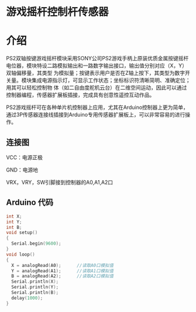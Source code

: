 # 游戏摇杆控制杆传感器

# 介绍

PS2双轴按键游戏摇杆模块采用SONY公司PS2游戏手柄上原装优质金属按键摇杆电位器，模块特设二路模拟输出和一路数字输出接口，输出值分别对应（X，Y）双轴偏移量，其类型 为模拟量；按键表示用户是否在Z轴上按下，其类型为数字开关量。模块集成电源指示灯，可显示工作状态；坐标标识符清晰简明、准确定位；用其可以轻松控制物 体（如二自由度舵机云台）在二维空间运动，因此可以通过控制器编程，传感器扩展板插接，完成具有创意性遥控互动作品。

PS2游戏摇杆可在各种单片机控制器上应用，尤其在Arduino控制器上更为简单，通过3P传感器连接线插接到Arduino专用传感器扩展板上，可以非常容易的进行操作。

## 连接图

VCC：电源正极

GND：电源地

VRX，VRY，SW引脚接到控制器的A0,A1,A2口

## Arduino 代码

```cpp
int X;
int Y;
int B;
void setup()
{   
  Serial.begin(9600);
} 
void loop()
{           
  X = analogRead(A0);      //读取A0口模拟值
  Y = analogRead(A1);      //读取A1口模拟值
  B = analogRead(A2);      //读取A2口模拟值
  Serial.println(X);
  Serial.println(Y);
  Serial.println(B);
  delay(1000);
}
```




